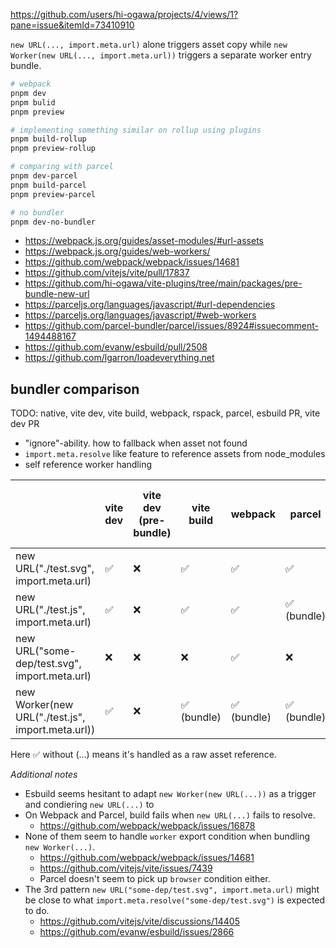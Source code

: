 https://github.com/users/hi-ogawa/projects/4/views/1?pane=issue&itemId=73410910

`new URL(..., import.meta.url)` alone triggers asset copy while `new Worker(new URL(..., import.meta.url))` triggers a separate worker entry bundle.

```sh
# webpack
pnpm dev
pnpm bulid
pnpm preview

# implementing something similar on rollup using plugins
pnpm build-rollup
pnpm preview-rollup

# comparing with parcel
pnpm dev-parcel
pnpm build-parcel
pnpm preview-parcel

# no bundler
pnpm dev-no-bundler
```

- https://webpack.js.org/guides/asset-modules/#url-assets
- https://webpack.js.org/guides/web-workers/
- https://github.com/webpack/webpack/issues/14681
- https://github.com/vitejs/vite/pull/17837
- https://github.com/hi-ogawa/vite-plugins/tree/main/packages/pre-bundle-new-url
- https://parceljs.org/languages/javascript/#url-dependencies
- https://parceljs.org/languages/javascript/#web-workers
- https://github.com/parcel-bundler/parcel/issues/8924#issuecomment-1494488167
- https://github.com/evanw/esbuild/pull/2508
- https://github.com/lgarron/loadeverything.net

## bundler comparison

TODO: native, vite dev, vite build, webpack, rspack, parcel, esbuild PR, vite dev PR

- "ignore"-ability. how to fallback when asset not found
- `import.meta.resolve` like feature to reference assets from node_modules
- self reference worker handling

|                                                   | vite dev | vite dev (pre-bundle) | vite build | webpack    | parcel     | esbuild (PR-2508) | vite dev (pre-bundle PR-17837) |
|---------------------------------------------------|----------|-----------------------|------------|------------|------------|-------------------|--------------------------------|
| new URL("./test.svg", import.meta.url)            | ✅        | ❌                     | ✅          | ✅          | ✅          | ❓                 | ✅                              |
| new URL("./test.js", import.meta.url)             | ✅        | ❌                     | ✅          | ✅          | ✅ (bundle) | ✅ (chunk)        | ✅                              |
| new URL("some-dep/test.svg", import.meta.url)     | ❌        | ❌                     | ❌          | ✅          | ❌          | ❓                 | ❌                              |
| new Worker(new URL("./test.js", import.meta.url)) | ✅        | ❌                     | ✅ (bundle) | ✅ (bundle) | ✅ (bundle) | ✅ (chunk)        | ✅ (bundle)                     |

Here ✅ without (...) means it's handled as a raw asset reference.

_Additional notes_

- Esbuild seems hesitant to adapt `new Worker(new URL(...))` as a trigger and condiering `new URL(...)` to
- On Webpack and Parcel, build fails when `new URL(...)` fails to resolve.
  - https://github.com/webpack/webpack/issues/16878
- None of them seem to handle `worker` export condition when bundling `new Worker(...)`.
  - https://github.com/webpack/webpack/issues/14681
  - https://github.com/vitejs/vite/issues/7439
  - Parcel doesn't seem to pick up `browser` condition either.
- The 3rd pattern `new URL("some-dep/test.svg", import.meta.url)` might be close to what `import.meta.resolve("some-dep/test.svg")` is expected to do.
  - https://github.com/vitejs/vite/discussions/14405
  - https://github.com/evanw/esbuild/issues/2866
